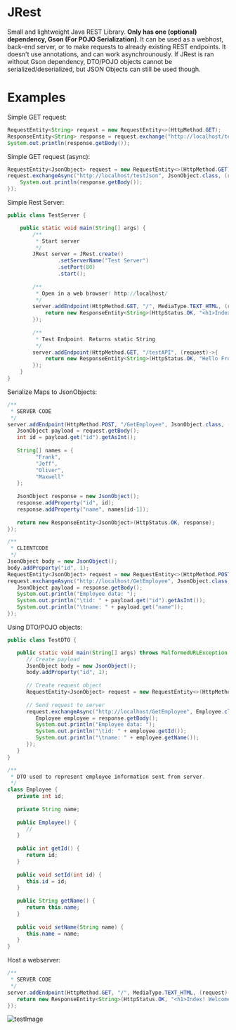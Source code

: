# JRest
Small and lightweight Java REST Library. **Only has one (optional) dependency, Gson (For POJO Serialization)**. It can be used as a webhost, back-end server, or to make requests to already existing REST endpoints. It doesn't use annotations, and can work asynchrounously. If JRest is ran without Gson dependency, DTO/POJO objects cannot be serialized/deserialized, but JSON Objects can still be used though.

# Examples
Simple GET request:
```java
RequestEntity<String> request = new RequestEntity<>(HttpMethod.GET);
ResponseEntity<String> response = request.exchange("http://localhost/testAPI", String.class);
System.out.println(response.getBody());
```

Simple GET request (async):
```java
RequestEntity<JsonObject> request = new RequestEntity<>(HttpMethod.GET);
request.exchangeAsync("http://localhost/testJson", JsonObject.class, (response)->{
	System.out.println(response.getBody());
});
```

Simple Rest Server:
```java
public class TestServer {

	public static void main(String[] args) {
		/**
		 * Start server
		 */
		JRest server = JRest.create()
				.setServerName("Test Server")
				.setPort(80)
				.start();
		
		/**
		 * Open in a web browser! http://localhost/
		 */		
		server.addEndpoint(HttpMethod.GET, "/", MediaType.TEXT_HTML, (request)->{
			return new ResponseEntity<String>(HttpStatus.OK, "<h1>Index! Welcome to JREST!</h1>");
		});
		
		/**
		 * Test Endpoint. Returns static String
		 */
		server.addEndpoint(HttpMethod.GET, "/testAPI", (request)->{
			return new ResponseEntity<String>(HttpStatus.OK, "Hello From Server!");
		});
	}
}
```

Serialize Maps to JsonObjects:
```Java
/**
 * SERVER CODE
 */
server.addEndpoint(HttpMethod.POST, "/GetEmployee", JsonObject.class, (request)->{
   JsonObject payload = request.getBody();
   int id = payload.get("id").getAsInt();
   
   String[] names = {
         "Frank",
         "Jeff",
         "Oliver",
         "Maxwell"
   };
   
   JsonObject response = new JsonObject();
   response.addProperty("id", id);
   response.addProperty("name", names[id-1]);
   
   return new ResponseEntity<JsonObject>(HttpStatus.OK, response);
});

/**
 * CLIENTCODE
 */
JsonObject body = new JsonObject();
body.addProperty("id", 1);
RequestEntity<JsonObject> request = new RequestEntity<>(HttpMethod.POST, body);
request.exchangeAsync("http://localhost/GetEmployee", JsonObject.class, (response)->{
   JsonObject payload = response.getBody();
   System.out.println("Employee data: ");
   System.out.println("\tid: " + payload.get("id").getAsInt());
   System.out.println("\tname: " + payload.get("name"));
});
```

Using DTO/POJO objects:
```Java
public class TestDTO {

   public static void main(String[] args) throws MalformedURLException, IOException {
      // Create payload
      JsonObject body = new JsonObject();
      body.addProperty("id", 1);
      
      // Create request object
      RequestEntity<JsonObject> request = new RequestEntity<>(HttpMethod.POST, body);
      
      // Send request to server
      request.exchangeAsync("http://localhost/GetEmployee", Employee.class, (response)->{
         Employee employee = response.getBody();
         System.out.println("Employee data: ");
         System.out.println("\tid: " + employee.getId());
         System.out.println("\tname: " + employee.getName());
      });
   }
}

/**
 * DTO used to represent employee information sent from server.
 */
class Employee {
   private int id;
   
   private String name;
   
   public Employee() {
      //
   }
   
   public int getId() {
      return id;
   }
   
   public void setId(int id) {
      this.id = id;
   }
   
   public String getName() {
      return this.name;
   }
   
   public void setName(String name) {
      this.name = name;
   }
}
```

Host a webserver:
```Java
/**
 * SERVER CODE
 */
server.addEndpoint(HttpMethod.GET, "/", MediaType.TEXT_HTML, (request)->{
   return new ResponseEntity<String>(HttpStatus.OK, "<h1>Index! Welcome to JREST!</h1>");
});
```
![testImage](https://i.imgur.com/jrYyeFv.png)
